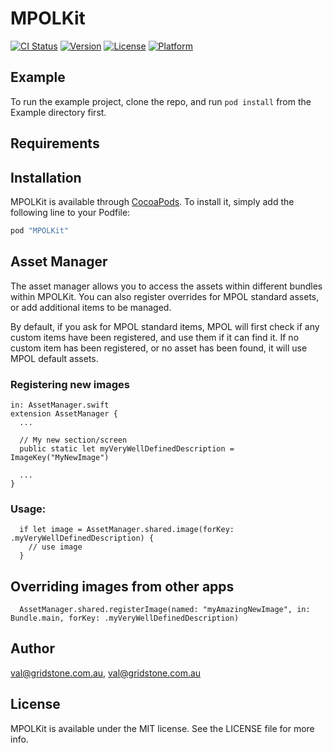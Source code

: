 # MPOLKit

[![CI Status](http://img.shields.io/travis/val@gridstone.com.au/MPOLKit.svg?style=flat)](https://travis-ci.org/val@gridstone.com.au/MPOLKit)
[![Version](https://img.shields.io/cocoapods/v/MPOLKit.svg?style=flat)](http://cocoapods.org/pods/MPOLKit)
[![License](https://img.shields.io/cocoapods/l/MPOLKit.svg?style=flat)](http://cocoapods.org/pods/MPOLKit)
[![Platform](https://img.shields.io/cocoapods/p/MPOLKit.svg?style=flat)](http://cocoapods.org/pods/MPOLKit)

## Example

To run the example project, clone the repo, and run `pod install` from the Example directory first.

## Requirements

## Installation

MPOLKit is available through [CocoaPods](http://cocoapods.org). To install
it, simply add the following line to your Podfile:

```ruby
pod "MPOLKit"
```

## Asset Manager

The asset manager allows you to access the assets within different bundles
within MPOLKit. You can also register overrides for MPOL standard assets,
or add additional items to be managed.

By default, if you ask for MPOL standard items, MPOL will first check if any
custom items have been registered, and use them if it can find it. If no
custom item has been registered, or no asset has been found, it will use MPOL
default assets.

### Registering new images
```
in: AssetManager.swift
extension AssetManager {
  ...
  
  // My new section/screen
  public static let myVeryWellDefinedDescription = ImageKey("MyNewImage")
  
  ...
}
```

### Usage:
```
  if let image = AssetManager.shared.image(forKey: .myVeryWellDefinedDescription) {
    // use image
  }
```

## Overriding images from other apps
```
  AssetManager.shared.registerImage(named: "myAmazingNewImage", in: Bundle.main, forKey: .myVeryWellDefinedDescription)

```


## Author

val@gridstone.com.au, val@gridstone.com.au

## License

MPOLKit is available under the MIT license. See the LICENSE file for more info.
